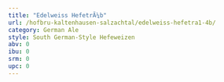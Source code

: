 ```yaml
---
title: "Edelweiss HefetrÃ¼b"
url: /hofbru-kaltenhausen-salzachtal/edelweiss-hefetra1-4b/
category: German Ale
style: South German-Style Hefeweizen
abv: 0
ibu: 0
srm: 0
upc: 0
---
```


